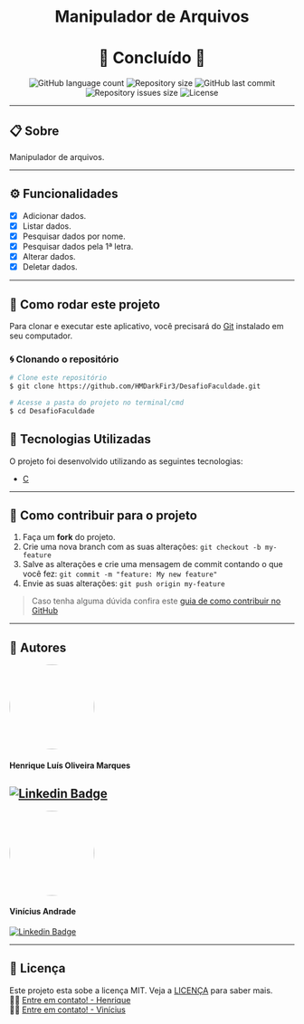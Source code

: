<h1 align="center">Manipulador de Arquivos</h1>

<h1 align="center">
  🚀 Concluído 🚀
</h1>

<p align="center" >
  <img alt="GitHub language count" src="https://img.shields.io/github/languages/count/hmdarkfir3/DesafioFaculdade" />
  
  <img alt="Repository size" src="https://img.shields.io/github/repo-size/hmdarkfir3/DesafioFaculdade">
  
  <img alt="GitHub last commit" src="https://img.shields.io/github/last-commit/hmdarkfir3/DesafioFaculdade">
  
  <img alt="Repository issues size" src="https://img.shields.io/github/issues/hmdarkfir3/DesafioFaculdade">
  
  <img alt="License" src="https://img.shields.io/badge/license-MIT-blue.svg" />
</p>

---

## 📋 Sobre
Manipulador de arquivos.

---

## ⚙️ Funcionalidades

- [x] Adicionar dados.
- [x] Listar dados.
- [x] Pesquisar dados por nome.
- [x] Pesquisar dados pela 1ª letra.
- [x] Alterar dados.
- [x] Deletar dados.
  
---

## 📂 Como rodar este projeto

Para clonar e executar este aplicativo, você precisará do [Git](https://git-scm.com) instalado em seu computador.

### 🌀 Clonando o repositório

```bash
# Clone este repositório
$ git clone https://github.com/HMDarkFir3/DesafioFaculdade.git

# Acesse a pasta do projeto no terminal/cmd
$ cd DesafioFaculdade
```

## 🚀 Tecnologias Utilizadas
 
O projeto foi desenvolvido utilizando as seguintes tecnologias:

- [C](https://docs.microsoft.com/pt-br/cpp/?view=msvc-160)

---

## 💪 Como contribuir para o projeto

1. Faça um **fork** do projeto.
2. Crie uma nova branch com as suas alterações: `git checkout -b my-feature`
3. Salve as alterações e crie uma mensagem de commit contando o que você fez: `git commit -m "feature: My new feature"`
4. Envie as suas alterações: `git push origin my-feature`
> Caso tenha alguma dúvida confira este [guia de como contribuir no GitHub](https://github.com/firstcontributions/first-contributions)

---

## 🧑 Autores

<img style="border-radius: 50%;" src="https://github.com/HMDarkFir3.png" width="150px;" alt=""/>
<h4>Henrique Luís Oliveira Marques</h4>

[![Linkedin Badge](https://img.shields.io/badge/-Henrique-blue?style=flat-square&logo=Linkedin&logoColor=white&link=https://www.linkedin.com/in/henrique-luís-oliveira-marques-3406361a7/)](https://www.linkedin.com/in/henrique-luís-oliveira-marques-3406361a7/) 
---
<img style="border-radius: 50%;" src="https://media-exp1.licdn.com/dms/image/C5603AQGctH94qrj_WA/profile-displayphoto-shrink_400_400/0/1599742973448?e=1622678400&v=beta&t=budFMjRkzgpSR4Wu9cgu6ej_20uZPjOELCFFE5VET4s" width="150px;" alt=""/>
<h4>Vinícius Andrade</h4> 

[![Linkedin Badge](https://img.shields.io/badge/-Vinícius-blue?style=flat-square&logo=Linkedin&logoColor=white&link=https://www.linkedin.com/in/vinícius-andrade-a671491b3/)](https://www.linkedin.com/in/vinícius-andrade-a671491b3/) 

---

## 📝 Licença
Este projeto esta sobe a licença MIT. Veja a [LICENÇA](./LICENSE) para saber mais. 
<br>
👋🏽 [Entre em contato! - Henrique](https://www.linkedin.com/in/henrique-luís-oliveira-marques-3406361a7/)
<br>
👋🏽 [Entre em contato! - Vinícius](https://www.linkedin.com/in/vinícius-andrade-a671491b3/)

